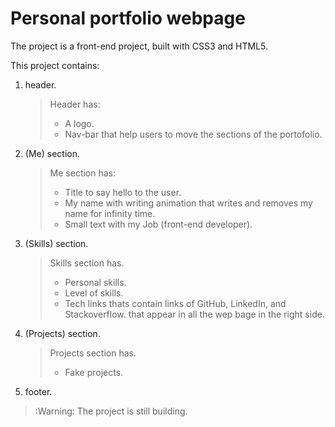 # Personal portfolio webpage

The project is a front-end project, built with CSS3 and HTML5.

This project contains:
1. header.
    > Header has:
    > - A logo.
    > - Nav-bar that help users to move the sections of the portofolio.

2. (Me) section.
    > Me section has:
    > - Title to say hello to the user.
    > - My name with writing animation that writes and removes my name for infinity time.
    > - Small text with my Job (front-end developer).

3. (Skills) section.
    > Skills section has.
    > - Personal skills.
    > - Level of skills.
    > - Tech links thats contain links of GitHub, LinkedIn, and Stackoverflow. 
    >   that appear in all the wep bage in the right side.
4. (Projects) section.
    > Projects section has.
    > - Fake projects.
5. footer.

> :Warning: The project is still building.